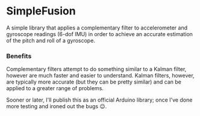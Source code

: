 # SimpleFusion

A simple library that applies a complementary filter to accelerometer and 
gyroscope readings (6-dof IMU) in order to achieve an accurate estimation 
of the pitch and roll of a gyroscope.

### Benefits

Complementary filters attempt to do something similar to a Kalman filter, 
however are much faster and easier to understand. Kalman filters, however,
are typically more accurate (but they can be pretty similar) and can be 
applied to a greater range of problems.

Sooner or later, I'll publish this as an official Arduino library; once I've 
done more testing and ironed out the bugs 😉.
